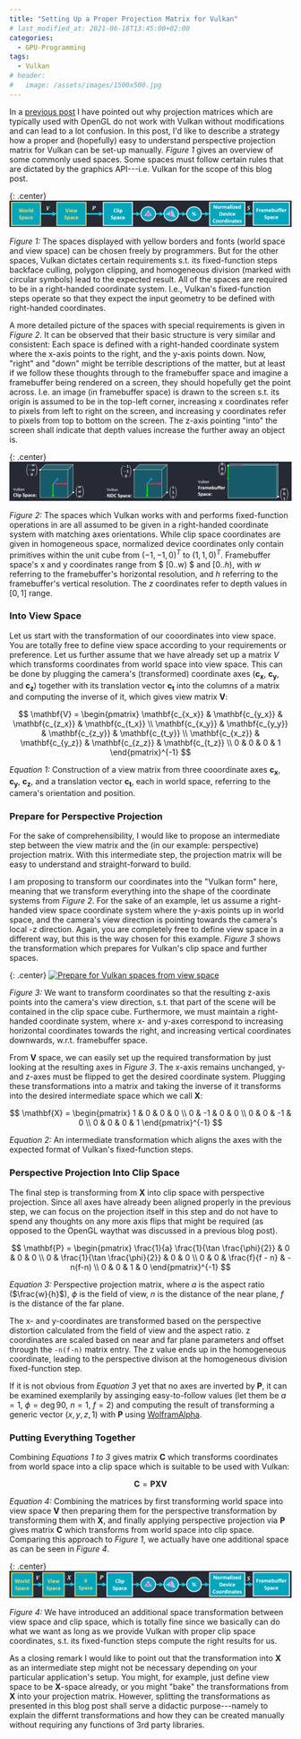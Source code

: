 ```yaml
---
title: "Setting Up a Proper Projection Matrix for Vulkan"
# last_modified_at: 2021-06-18T13:45:00+02:00
categories:
  - GPU-Programming
tags:
  - Vulkan
# header:
#   image: /assets/images/1500x500.jpg
---
```


In a [previous post](https://johannesugb.github.io/gpu-programming/why-do-opengl-proj-matrices-fail-in-vulkan/) I have pointed out why projection matrices which are typically used with OpenGL do not work with Vulkan without modifications and can lead to a lot confusion.
In this post, I'd like to describe a strategy how a proper and (hopefully) easy to understand perspective projection matrix for Vulkan can be set-up manually. _Figure 1_ gives an overview of some commonly used spaces. Some spaces must follow certain rules that are dictated by the graphics API---i.e. Vulkan for the scope of this blog post.

{: .center}
[![Graphics pipeline, different spaces and operations](/assets/images/different-spaces-some-user-defined.png)](/assets/images/different-spaces-some-user-defined.png)

_Figure 1:_ The spaces displayed with yellow borders and fonts (world space and view space) can be chosen freely by programmers. But for the other spaces, Vulkan dictates certain requirements s.t. its fixed-function steps backface culling, polygon clipping, and homogeneous division (marked with circular symbols) lead to the expected result. All of the spaces are required to be in a right-handed coordinate system. I.e., Vulkan's fixed-function steps operate so that they expect the input geometry to be defined with right-handed coordinates.

A more detailed picture of the spaces with special requirements is given in _Figure 2_. It can be observed that their basic structure is very similar and consistent: Each space is defined with a right-handed coordinate system where the x-axis points to the right, and the y-axis points down. Now, "right" and "down" might be terrible descriptions of the matter, but at least if we follow these thoughts through to the framebuffer space and imagine a framebuffer being rendered on a screen, they should hopefully get the point across. I.e. an image (in framebuffer space) is drawn to the screen s.t. its origin is assumed to be in the top-left corner, increasing x coordinates refer to pixels from left to right on the screen, and increasing y coordinates refer to pixels from top to bottom on the screen. The z-axis pointing "into" the screen shall indicate that depth values increase the further away an object is.

{: .center}
[![Clip Space, Normalized Device Coordinates, and Framebuffer Space in Vulkan](/assets/images/vulkan-spaces.png)](/assets/images/vulkan-spaces.png)

_Figure 2:_ The spaces which Vulkan works with and performs fixed-function operations in are all assumed to be given in a right-handed coordinate system with matching axes orientations. While clip space coordinates are given in homogeneous space, normalized device coordinates only contain primitives within the unit cube from $(-1, -1, 0)^T$ to $(1, 1, 0)^T$. Framebuffer space's x and y coordinates range from $ [0..w) $ and $[0..h)$, with $w$ referring to the framebuffer's horizontal resolution, and $h$ referring to the framebuffer's vertical resolution. The $z$ coordinates refer to depth values in $[0,1]$ range.

### Into View Space

Let us start with the transformation of our cooordinates into view space. You are totally free to define view space according to your requirements or preference. Let us further assume that we have already set up a matrix $V$ which transforms coordinates from world space into view space. This can be done by plugging the camera's (transformed) coordinate axes ($\mathbf{c_x}$, $\mathbf{c_y}$, and $\mathbf{c_z}$) together with its translation vector $\mathbf{c_t}$ into the columns of a matrix and computing the inverse of it, which gives view matrix $\mathbf{V}$:

$$ \mathbf{V} = \begin{pmatrix}
\mathbf{c_{x_x}} & \mathbf{c_{y_x}} & \mathbf{c_{z_x}} & \mathbf{c_{t_x}} \\
\mathbf{c_{x_y}} & \mathbf{c_{y_y}} & \mathbf{c_{z_y}} & \mathbf{c_{t_y}} \\
\mathbf{c_{x_z}} & \mathbf{c_{y_z}} & \mathbf{c_{z_z}} & \mathbf{c_{t_z}} \\
0 & 0 & 0 & 1 
\end{pmatrix}^{-1} $$  

_Equation 1:_ Construction of a view matrix from three cooordinate axes $\mathbf{c_x}$, $\mathbf{c_y}$, $\mathbf{c_z}$, and a translation vector $\mathbf{c_t}$, each in world space, referring to the camera's orientation and position.

### Prepare for Perspective Projection

For the sake of comprehensibility, I would like to propose an intermediate step between the view matrix and the (in our example: perspective) projection matrix. With this intermediate step, the projection matrix will be easy to understand and straight-forward to build. 

I am proposing to transform our coordinates into the "Vulkan form" here, meaning that we transform everything into the shape of the coordinate systems from _Figure 2_. For the sake of an example, let us assume a right-handed view space coordinate system where the y-axis points up in world space, and the camera's view direction is pointing towards the camera's local -z direction. Again, you are completely free to define view space in a different way, but this is the way chosen for this example. _Figure 3_ shows the transformation which prepares for Vulkan's clip space and further spaces.

{: .center}
[![Prepare for Vulkan spaces from view space](/assets/images/view-space-prep-for-proj-fade.gif)](/assets/images/view-space-prep-for-proj-fade.gif)

_Figure 3:_ We want to transform coordinates so that the resulting z-axis points into the camera's view direction, s.t. that part of the scene will be contained in the clip space cube. Furthermore, we must maintain a right-handed coordinate system, where x- and y-axes correspond to increasing horizontal coordinates towards the right, and increasing vertical coordinates downwards, w.r.t. framebuffer space.

From $\textbf{V}$ space, we can easily set up the required transformation by just looking at the resulting axes in _Figure 3_. The x-axis remains unchanged, y- and z-axes must be flipped to get the desired coordinate system. Plugging these transformations into a matrix and taking the inverse of it transforms into the desired intermediate space which we call $\textbf{X}$:

$$ \mathbf{X} = \begin{pmatrix}
1 & 0 &  0 & 0 \\
0 & -1 & 0 & 0 \\
0 & 0 &  -1 & 0 \\
0 & 0 & 0 & 1 
\end{pmatrix}^{-1} $$  

_Equation 2:_ An intermediate transformation which aligns the axes with the expected format of Vulkan's fixed-function steps.

### Perspective Projection Into Clip Space

The final step is transforming from $\textbf{X}$ into clip space with perspective projection. Since all axes have already been aligned properly in the previous step, we can focus on the projection itself in this step and do not have to spend any thoughts on any more axis flips that might be required (as opposed to the OpenGL waythat was discussed in a previous blog post). 

$$ \mathbf{P} = \begin{pmatrix}
\frac{1}{a} \frac{1}{\tan \frac{\phi}{2}} & 0 & 0 & 0 \\
0 & \frac{1}{\tan \frac{\phi}{2}} & 0 & 0 \\
0 & 0 & \frac{f}{f - n} & -n(f-n) \\
0 & 0 & 1 & 0 
\end{pmatrix}^{-1} $$  

_Equation 3:_ Perspective projection matrix, where $a$ is the aspect ratio ($\frac{w}{h}$), $\phi$ is the field of view, $n$ is the distance of the near plane, $f$ is the distance of the far plane.

The x- and y-coordinates are transformed based on the perspective distortion calculated from the field of view and the aspect ratio. z coordinates are scaled based on near and far plane parameters and offset through the `-n(f-n)` matrix entry. The z value ends up in the homogeneous coordinate, leading to the perspective divison at the homogeneous division fixed-function step. 

If it is not obvious from _Equation 3_ yet that no axes are inverted by $\mathbf{P}$, it can be examined exemplarily by assinging easy-to-follow values (let them be $a=1$, $\phi = \deg{90}$, $n=1$, $f=2$) and computing the result of transforming a generic vector $(x, y, z, 1)$ with $\mathbf{P}$ using [WolframAlpha](https://www.wolframalpha.com/input/?i=%7B%7B1%2C+0%2C+0%2C+0%7D%2C+%7B0%2C+1%2C+0%2C+0%7D%2C+%7B0%2C+0%2C+2%2C+-1%7D%2C+%7B0%2C+0%2C+1%2C+0%7D%7D+.+%7B%7Bx%7D%2C+%7By%7D%2C+%7Bz%7D%2C+%7B1%7D%7D).

### Putting Everything Together

Combining _Equations 1 to 3_ gives matrix $\mathbf{C}$ which transforms coordinates from world space into a clip space which is suitable to be used with Vulkan: 

$$
\mathbf{C} = \mathbf{P} \mathbf{X} \mathbf{V}
$$

_Equation 4:_ Combining the matrices by first transforming world space into view space $\mathbf{V}$ then preparing them for the perspective transformation by transforming them with $\mathbf{X}$, and finally applying perspective projection via $\mathbf{P}$ gives matrix $\mathbf{C}$ which transforms from world space into clip space. Comparing this approach to _Figure 1_, we actually have one additional space as can be seen in _Figure 4_.

{: .center}
[![Graphics pipeline, different spaces and operations, now one more space](/assets/images/different-spaces-some-user-defined-plusX.png)](/assets/images/different-spaces-some-user-defined-plusX.png)

_Figure 4:_ We have introduced an additional space transformation between view space and clip space, which is totally fine since we basically can do what we want as long as we provide Vulkan with proper clip space coordinates, s.t. its fixed-function steps compute the right results for us.

As a closing remark I would like to point out that the transformation into $\mathbf{X}$ as an intermediate step might not be necessary depending on your particular application's setup. You might, for example, just define view space to be $\mathbf{X}$-space already, or you might "bake" the transformations from $\mathbf{X}$ into your projection matrix. However, splitting the transformations as presented in this blog post shall serve a didactic purpose---namely to explain the differnt transformations and how they can be created manually without requiring any functions of 3rd party libraries.
